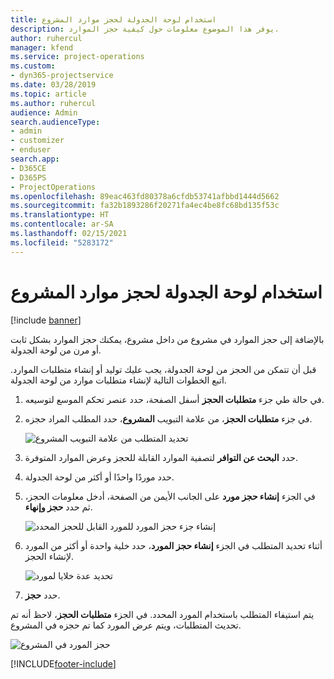 ```yaml
---
title: استخدام لوحة الجدولة لحجز موارد المشروع
description: يوفر هذا الموضوع معلومات حول كيفية حجز الموارد.
author: ruhercul
manager: kfend
ms.service: project-operations
ms.custom:
- dyn365-projectservice
ms.date: 03/28/2019
ms.topic: article
ms.author: ruhercul
audience: Admin
search.audienceType:
- admin
- customizer
- enduser
search.app:
- D365CE
- D365PS
- ProjectOperations
ms.openlocfilehash: 89eac463fd80378a6cfdb53741afbbd1444d5662
ms.sourcegitcommit: fa32b1893286f20271fa4ec4be8fc68bd135f53c
ms.translationtype: HT
ms.contentlocale: ar-SA
ms.lasthandoff: 02/15/2021
ms.locfileid: "5283172"
---
```

# <a name="use-the-schedule-board-to-book-project-resources"></a>استخدام لوحة الجدولة لحجز موارد المشروع

[!include [banner](../includes/psa-now-project-operations.md)]

بالإضافة إلى حجز الموارد في مشروع من داخل مشروع، يمكنك حجز الموارد بشكل ثابت أو مرن من لوحة الجدولة.

قبل أن تتمكن من الحجز من لوحة الجدولة، يجب عليك توليد أو إنشاء متطلبات الموارد. اتبع الخطوات التالية لإنشاء متطلبات موارد من لوحة الجدولة.

1. في حالة طي جزء **متطلبات الحجز** أسفل الصفحة، حدد عنصر تحكم الموسع لتوسيعه.
2. في جزء **متطلبات الحجز**، من علامة التبويب **المشروع**، حدد المطلب المراد حجزه.

    ![تحديد المتطلب من علامة التبويب المشروع](media/Resource-Management-image73.png)

3. حدد **البحث عن التوافر** لتصفية الموارد القابلة للحجز وعرض الموارد المتوفرة. 
4. حدد موردًا واحدًا أو أكثر من لوحة الجدولة. 
5. في الجزء **إنشاء حجز مورد** على الجانب الأيمن من الصفحة، أدخل معلومات الحجز، ثم حدد **حجز وإنهاء**.

    ![إنشاء جزء حجز المورد للمورد القابل للحجز المحدد](media/Resource-Management-image74.png)

6. أثناء تحديد المتطلب في الجزء **إنشاء حجز المورد**، حدد خلية واحدة أو أكثر من المورد لإنشاء الحجز.

    ![تحديد عدة خلايا لمورد](media/Resource-Management-image75.png)

7. حدد **حجز**.

يتم استيفاء المتطلب باستخدام المورد المحدد. في الجزء **متطلبات الحجز**، لاحظ أنه تم تحديث المتطلبات، ويتم عرض المورد كما تم حجزه في المشروع.

![حجز المورد في المشروع](media/Resource-Management-image76.png)


[!INCLUDE[footer-include](../includes/footer-banner.md)]